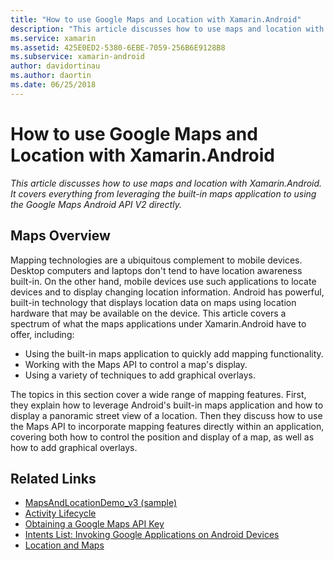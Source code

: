 ```yaml
---
title: "How to use Google Maps and Location with Xamarin.Android"
description: "This article discusses how to use maps and location with Xamarin.Android. It covers everything from leveraging the built-in maps application to using the Google Maps Android API V2 directly."
ms.service: xamarin
ms.assetid: 425E0ED2-5380-6EBE-7059-256B6E9128B8
ms.subservice: xamarin-android
author: davidortinau
ms.author: daortin
ms.date: 06/25/2018
---
```


# How to use Google Maps and Location with Xamarin.Android

_This article discusses how to use maps and location with Xamarin.Android. It covers everything from leveraging the built-in maps application to using the Google Maps Android API V2 directly._

## Maps Overview

Mapping technologies are a ubiquitous complement to mobile devices. 
Desktop computers and laptops don't tend to have location awareness 
built-in. On the other hand, mobile devices use such applications to 
locate devices and to display changing location information. Android 
has powerful, built-in technology that displays location data on 
maps using location hardware that may be available on the device. This 
article covers a spectrum of what the maps applications under 
Xamarin.Android have to offer, including: 

- Using the built-in maps application to quickly add mapping functionality.
- Working with the Maps API to control a map's display.
- Using a variety of techniques to add graphical overlays.

The topics in this section cover a wide range of mapping features.
First, they explain how to leverage Android's built-in maps application
and how to display a panoramic street view of a location. Then they
discuss how to use the Maps API to incorporate mapping features
directly within an application, covering both how to control the
position and display of a map, as well as how to add graphical
overlays.

## Related Links

- [MapsAndLocationDemo_v3 (sample)](/samples/xamarin/monodroid-samples/mapsandlocationdemo-v3)
- [Activity Lifecycle](~/android/app-fundamentals/activity-lifecycle/index.md)
- [Obtaining a Google Maps API Key](~/android/platform/maps-and-location/maps/obtaining-a-google-maps-api-key.md)
- [Intents List: Invoking Google Applications on Android Devices](https://developer.android.com/guide/appendix/g-app-intents.html)
- [Location and Maps](https://developer.android.com/guide/topics/location/index.html)